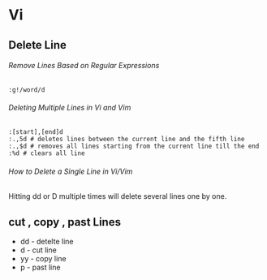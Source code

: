 
# Vi 

## Delete Line
######  Remove Lines Based on Regular Expressions 
```
:g!/word/d
```
######  Deleting Multiple Lines in Vi and Vim 
```
:[start],[end]d
:.,5d # deletes lines between the current line and the fifth line
:.,$d # removes all lines starting from the current line till the end
:%d # clears all line
```
######  How to Delete a Single Line in Vi/Vim 
Hitting dd or D multiple times will delete several lines one by one.

## cut , copy , past Lines

* dd - detelte line
* d  - cut line
* yy - copy line
* p  - past line


